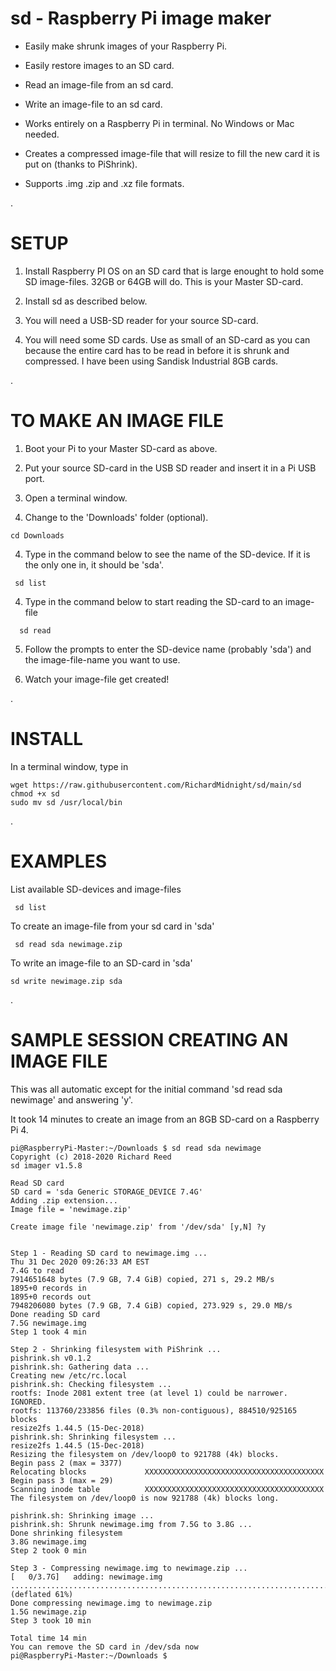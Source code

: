 # sd - Raspberry Pi image maker

 - Easily make shrunk images of your Raspberry Pi.
 
 - Easily restore images to an SD card.

 - Read an image-file from an sd card.

 - Write an image-file to an sd card.

 - Works entirely on a Raspberry Pi in terminal.  No Windows or Mac needed. 
 
 - Creates a compressed image-file that will resize to fill the new card it is put on (thanks to PiShrink).
 
 - Supports .img .zip and .xz file formats.
 
.
 
# SETUP
 
   1) Install Raspberry PI OS on an SD card that is large enought to hold some SD image-files.  32GB or 64GB will do.  This is your Master SD-card.
   
   2) Install sd as described below.
   
   3) You will need a USB-SD reader for your source SD-card.
   
   4) You will need some SD cards.  Use as small of an SD-card as you can because the entire card has to be read in before it is shrunk and compressed.  I have been using Sandisk Industrial 8GB cards.
   
.   

   
# TO MAKE AN IMAGE FILE  
   
   1) Boot your Pi to your Master SD-card as above.
   
   2) Put your source SD-card in the USB SD reader and insert it in a Pi USB port.
   
   3) Open a terminal window.
   
   4) Change to the 'Downloads' folder (optional).
   
    cd Downloads
   
   4) Type in the command below to see the name of the SD-device.  If it is the only one in, it should be 'sda'.
  
     sd list
         
   4)  Type in the command below to start reading the SD-card to an image-file
   
      sd read
        
   5) Follow the prompts to enter the SD-device name (probably 'sda') and the image-file-name you want to use.
   
   6) Watch your image-file get created!
   
 .
   

# INSTALL

In a terminal window, type in

    wget https://raw.githubusercontent.com/RichardMidnight/sd/main/sd
    chmod +x sd
    sudo mv sd /usr/local/bin
.

# EXAMPLES

List available SD-devices and image-files

     sd list 
     
To create an image-file from your sd card in 'sda'

     sd read sda newimage.zip
     
To write an image-file to an SD-card in 'sda'

    sd write newimage.zip sda
    
    
.

# SAMPLE SESSION CREATING AN IMAGE FILE

This was all automatic except for the initial command 'sd read sda newimage' and answering 'y'.

It took 14 minutes to create an image from an 8GB SD-card on a Raspberry Pi 4.

    pi@RaspberryPi-Master:~/Downloads $ sd read sda newimage
    Copyright (c) 2018-2020 Richard Reed
    sd imager v1.5.8

    Read SD card
    SD card = 'sda Generic STORAGE_DEVICE 7.4G'
    Adding .zip extension...
    Image file = 'newimage.zip'

    Create image file 'newimage.zip' from '/dev/sda' [y,N] ?y


    Step 1 - Reading SD card to newimage.img ...
    Thu 31 Dec 2020 09:26:33 AM EST
    7.4G to read
    7914651648 bytes (7.9 GB, 7.4 GiB) copied, 271 s, 29.2 MB/s
    1895+0 records in
    1895+0 records out
    7948206080 bytes (7.9 GB, 7.4 GiB) copied, 273.929 s, 29.0 MB/s
    Done reading SD card
    7.5G newimage.img
    Step 1 took 4 min

    Step 2 - Shrinking filesystem with PiShrink ...
    pishrink.sh v0.1.2
    pishrink.sh: Gathering data ...
    Creating new /etc/rc.local
    pishrink.sh: Checking filesystem ...
    rootfs: Inode 2081 extent tree (at level 1) could be narrower.  IGNORED.
    rootfs: 113760/233856 files (0.3% non-contiguous), 884510/925165 blocks
    resize2fs 1.44.5 (15-Dec-2018)
    pishrink.sh: Shrinking filesystem ...
    resize2fs 1.44.5 (15-Dec-2018)
    Resizing the filesystem on /dev/loop0 to 921788 (4k) blocks.
    Begin pass 2 (max = 3377)
    Relocating blocks             XXXXXXXXXXXXXXXXXXXXXXXXXXXXXXXXXXXXXXXX
    Begin pass 3 (max = 29)
    Scanning inode table          XXXXXXXXXXXXXXXXXXXXXXXXXXXXXXXXXXXXXXXX
    The filesystem on /dev/loop0 is now 921788 (4k) blocks long.

    pishrink.sh: Shrinking image ...
    pishrink.sh: Shrunk newimage.img from 7.5G to 3.8G ...
    Done shrinking filesystem
    3.8G newimage.img
    Step 2 took 0 min

    Step 3 - Compressing newimage.img to newimage.zip ...
    [   0/3.7G]   adding: newimage.img ................................................................................................................................................................................................................................................................................................................................................................................................... (deflated 61%)
    Done compressing newimage.img to newimage.zip
    1.5G newimage.zip
    Step 3 took 10 min

    Total time 14 min
    You can remove the SD card in /dev/sda now
    pi@RaspberryPi-Master:~/Downloads $ 





